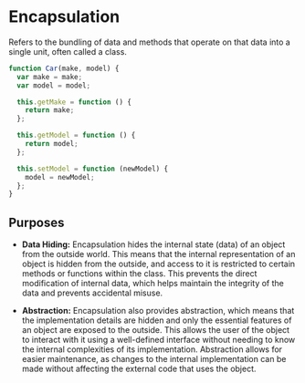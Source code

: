 # Encapsulation

Refers to the bundling of data and methods that operate on that data into a single unit, often called a class.

```js
function Car(make, model) {
  var make = make;
  var model = model;

  this.getMake = function () {
    return make;
  };

  this.getModel = function () {
    return model;
  };

  this.setModel = function (newModel) {
    model = newModel;
  };
}
```

## Purposes

- **Data Hiding:** Encapsulation hides the internal state (data) of an object from the outside world. This means that the internal representation of an object is hidden from the outside, and access to it is restricted to certain methods or functions within the class. This prevents the direct modification of internal data, which helps maintain the integrity of the data and prevents accidental misuse.

- **Abstraction:** Encapsulation also provides abstraction, which means that the implementation details are hidden and only the essential features of an object are exposed to the outside. This allows the user of the object to interact with it using a well-defined interface without needing to know the internal complexities of its implementation. Abstraction allows for easier maintenance, as changes to the internal implementation can be made without affecting the external code that uses the object.
